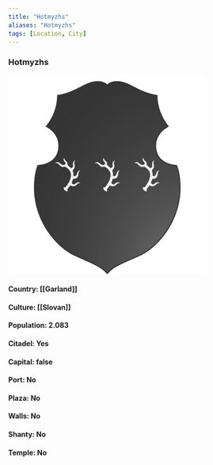 ```yaml
---
title: "Hotmyzhs"
aliases: "Hotmyzhs"
tags: [Location, City]
---
```

### Hotmyzhs
![](attachment/4fc29be18e72ef423d94310c91f224de.svg)

#### Country: [[Garland]]

#### Culture: [[Slovan]]

#### Population: 2.083

#### Citadel: Yes

#### Capital: false

#### Port: No

#### Plaza: No

#### Walls: No

#### Shanty: No

#### Temple: No


